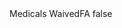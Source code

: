 <?xml version="1.0" encoding="UTF-8"?>
<CustomMetadata xmlns="http://soap.sforce.com/2006/04/metadata">
    <label>Medicals WaivedFA</label>
    <protected>false</protected>
</CustomMetadata>
